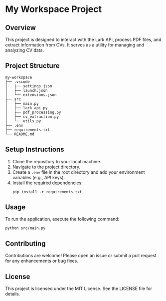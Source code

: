 # My Workspace Project

## Overview
This project is designed to interact with the Lark API, process PDF files, and extract information from CVs. It serves as a utility for managing and analyzing CV data.

## Project Structure
```
my-workspace
├── .vscode
│   ├── settings.json
│   ├── launch.json
│   └── extensions.json
├── src
│   ├── main.py
│   ├── lark_api.py
│   ├── pdf_processing.py
│   ├── cv_extraction.py
│   └── utils.py
├── .env
├── requirements.txt
└── README.md
```

## Setup Instructions
1. Clone the repository to your local machine.
2. Navigate to the project directory.
3. Create a `.env` file in the root directory and add your environment variables (e.g., API keys).
4. Install the required dependencies:
   ```
   pip install -r requirements.txt
   ```

## Usage
To run the application, execute the following command:
```
python src/main.py
```

## Contributing
Contributions are welcome! Please open an issue or submit a pull request for any enhancements or bug fixes.

## License
This project is licensed under the MIT License. See the LICENSE file for details.